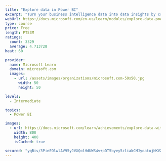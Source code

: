 ```yaml
---
title: "Explore data in Power BI"
excerpt: "Turn your business intelligence data into data insights by creating and configuring Power BI dashboards."
webUrl: https://docs.microsoft.com/en-us/learn/modules/explore-data-power-bi/
type: course
price: Free
length: PT53M
ratings:
  count: 3329
  average: 4.713728
heat: 60

provider:
  name: Microsoft Learn
  domain: microsoft.com
  images:
    - url: /assets/images/organizations/microsoft.com-50x50.jpg
      width: 50
      height: 50

levels:
  - Intermediate

topics:
  - Power BI

images:
  - url: https://docs.microsoft.com/learn/achievements/explore-data-with-power-bi-desktop-social.png
    width: 800
    height: 400
    isCached: true

secured: "yqBiv/3PieEOlwlAV95yJVXQolHdUWS4v+pDT5byvy5zliakCMJydatujNKVXbcRHb+xX/FjB5qROS1gxy12CLU19LeEzfxRZxbGu1WUV6zBbfJqhj+d8igsqopzQ7a3t2tH0csKhFnpupfNkx/dNfunQIDJ412uAcYiT5FzDPdW2ZxksLxaCUsgyBMLlw/wWCR7KQILXT5l1V/iml8g9CMUatvCNrzurDmaAgm+OK4qHMW/sVKS4EgD7KCS2iHtZumnqsNur+z9C4Be7uMkCaSuwOzFDtxDbiKw5XdpSxCQvuKTq3vLAcQg+Tnv3/wSvbh31kgUOn/pKSGB7T50gn/0P2EwbqbHHXnzJrpvl2hS6DVvpnLkeSAuUqT7UtYR7UVSW5HpOluU8h18NeHMfr998hQsaNPv5YzvKDnxd/o=;fGldUJCnA0zwybBOxx9Z2A=="
---
```


